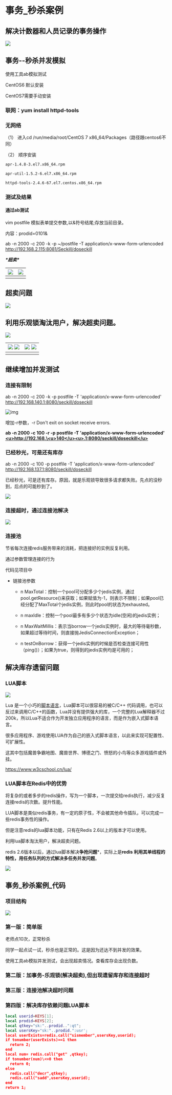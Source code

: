 
# 事务_秒杀案例

## 解决计数器和人员记录的事务操作

![](../../assets/images/2021-05-15-08-29-55.png)

## 事务--秒杀并发模拟

使用工具ab模拟测试

CentOS6 默认安装

CentOS7需要手动安装

### 联网：yum install httpd-tools

### 无网络

（1） 进入cd  /run/media/root/CentOS 7 x86_64/Packages（路径跟centos6不同）

（2） 顺序安装

```sh
apr-1.4.8-3.el7.x86_64.rpm

apr-util-1.5.2-6.el7.x86_64.rpm

httpd-tools-2.4.6-67.el7.centos.x86_64.rpm
```

### 测试及结果

#### 通过ab测试

vim postfile 模拟表单提交参数,以&符号结尾;存放当前目录。

内容：prodid=0101&

ab -n 2000 -c 200 -k -p ~/postfile -T application/x-www-form-urlencoded http://192.168.2.115:8081/Seckill/doseckill

***\*超卖\****

| ![](../../assets/images/2021-05-15-08-34-22.png) | ![](../../assets/images/2021-05-15-08-34-29.png) |
| ---------------------------------------------------- | ---------------------------------------------------- |
|                                                      |                                                      |

 
## 超卖问题

![](../../assets/images/2021-05-15-08-34-54.png)

## 利用乐观锁淘汰用户，解决超卖问题。

![](../../assets/images/2021-05-15-08-35-15.png)

| ![](../../assets/images/2021-05-15-08-38-10.png) ![](../../assets/images/2021-05-15-08-38-22.png)| ![](../../assets/images/2021-05-15-08-35-30.png) ![](../../assets/images/2021-05-15-08-35-41.png) |
| ------------------------------------------------------------ | ------------------------------------------------------------ |
|                                                              |                                                              |

## 继续增加并发测试

### 连接有限制

ab -n 2000 -c 200 -k -p postfile -T 'application/x-www-form-urlencoded' http://192.168.140.1:8080/seckill/doseckill

![img](file:////tmp/wps-colin/ksohtml/wps7T07kL.png) 

增加-r参数，-r  Don't exit on socket receive errors.

**ab -n 2000 -c 100 -r -p postfile -T 'application/x-www-form-urlencoded'** [**\<u>http://192.168.\</u>****\<u>140\</u>****\<u>.1:8080/seckill/doseckill\</u>**](http://192.168.140.1:8080/seckill/doseckill) 

### 已经秒光，可是还有库存

ab -n 2000 -c 100 -p postfile -T 'application/x-www-form-urlencoded' http://192.168.137.1:8080/seckill/doseckill

已经秒光，可是还有库存。原因，就是乐观锁导致很多请求都失败。先点的没秒到，后点的可能秒到了。

![](../../assets/images/2021-05-15-08-39-59.png)

### 连接超时，通过连接池解决

![](../../assets/images/2021-05-15-10-48-52.png) 

### 连接池

节省每次连接redis服务带来的消耗，把连接好的实例反复利用。

通过参数管理连接的行为

代码见项目中

* 链接池参数

    * n MaxTotal：控制一个pool可分配多少个jedis实例，通过pool.getResource()来获取；如果赋值为-1，则表示不限制；如果pool已经分配了MaxTotal个jedis实例，则此时pool的状态为exhausted。

    * n maxIdle：控制一个pool最多有多少个状态为idle(空闲)的jedis实例；

    * n MaxWaitMillis：表示当borrow一个jedis实例时，最大的等待毫秒数，如果超过等待时间，则直接抛JedisConnectionException；

    * n testOnBorrow：获得一个jedis实例的时候是否检查连接可用性（ping()）；如果为true，则得到的jedis实例均是可用的；

## 解决库存遗留问题

### LUA脚本

![](../../assets/images/2021-05-15-08-46-55.png)

Lua 是一个小巧的[脚本语言](http://baike.baidu.com/item/脚本语言)，Lua脚本可以很容易的被C/C++ 代码调用，也可以反过来调用C/C++的函数，Lua并没有提供强大的库，一个完整的Lua解释器不过200k，所以Lua不适合作为开发独立应用程序的语言，而是作为嵌入式脚本语言。

很多应用程序、游戏使用LUA作为自己的嵌入式脚本语言，以此来实现可配置性、可扩展性。

这其中包括魔兽争霸地图、魔兽世界、博德之门、愤怒的小鸟等众多游戏插件或外挂。

https://www.w3cschool.cn/lua/

### LUA脚本在Redis中的优势

将复杂的或者多步的redis操作，写为一个脚本，一次提交给redis执行，减少反复连接redis的次数。提升性能。

LUA脚本是类似redis事务，有一定的原子性，不会被其他命令插队，可以完成一些redis事务性的操作。

但是注意redis的lua脚本功能，只有在Redis 2.6以上的版本才可以使用。

利用lua脚本淘汰用户，解决超卖问题。

redis 2.6版本以后，通过lua脚本解决**争抢问题***，实际上是**redis 利用其单线程的特性，用任务队列的方式解决多任务并发问题**。

![](../../assets/images/2021-05-15-08-47-40.png)

## 事务_秒杀案例_代码

### 项目结构

![](../../assets/images/2021-05-15-08-48-14.png) 

### 第一版：简单版

老师点10次，正常秒杀

同学一起点试一试，秒杀也是正常的。这是因为还达不到并发的效果。

使用工具ab模拟并发测试，会出现超卖情况。查看库存会出现负数。

### 第二版：加事务-乐观锁(解决超卖),但出现遗留库存和连接超时

### 第三版：连接池解决超时问题

### 第四版：解决库存依赖问题LUA脚本

```lua
local userid=KEYS[1]; 
local prodid=KEYS[2];
local qtkey="sk:"..prodid..":qt";
local usersKey="sk:"..prodid.":usr'; 
local userExists=redis.call("sismember",usersKey,userid);
if tonumber(userExists)==1 then 
  return 2;
end
local num= redis.call("get" ,qtkey);
if tonumber(num)\<=0 then 
  return 0; 
else 
  redis.call("decr",qtkey);
  redis.call("sadd",usersKey,userid);
end
return 1;
```